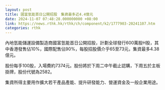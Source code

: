 ```yaml
---
layout: post
title: 國富氫能首日公開招股　集資最多近4.4億元
date: 2024-11-07 07:48:28.000000000 +08:00
link: https://news.rthk.hk/rthk/ch/component/k2/1777903-20241107.htm
categories: rthk
---
```


內地氫能儲運設備製造商國富氫能首日公開招股，計劃全球發行600萬股H股，其中香港發售佔10%，國際配售佔90%，每股招股價介乎65至73元，集資最多4.38億元。

股份每手100股，入場費約7374元。股份將於下周二中午截止認購，下周五於主板掛牌，股份代號為2582。

集資所得主要用作擴大若干產品產能、提升研發能力、營運資金及一般企業用途。
